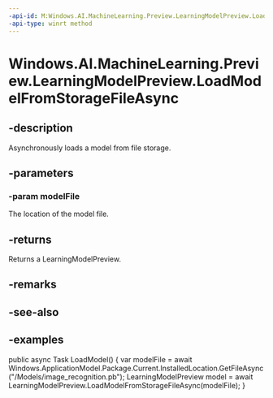 ```yaml
---
-api-id: M:Windows.AI.MachineLearning.Preview.LearningModelPreview.LoadModelFromStorageFileAsync(Windows.Storage.IStorageFile)
-api-type: winrt method
---
```


<!-- Method syntax.
public IAsyncOperation<ILearningModelPreview> LearningModelPreview.LoadModelFromStorageFileAsync(IStorageFile modelFile)
-->

# Windows.AI.MachineLearning.Preview.LearningModelPreview.LoadModelFromStorageFileAsync

## -description
Asynchronously loads a model from file storage.

## -parameters
### -param modelFile
The location of the model file.  

## -returns
Returns a LearningModelPreview.

## -remarks

## -see-also

## -examples
public async Task LoadModel()
{
    var modelFile = await Windows.ApplicationModel.Package.Current.InstalledLocation.GetFileAsync("/Models/image_recognition.pb");
    LearningModelPreview model = await LearningModelPreview.LoadModelFromStorageFileAsync(modelFile);
}


